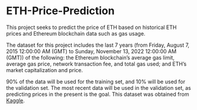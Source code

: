 # ETH-Price-Prediction
This project seeks to predict the price of ETH based on historical ETH prices and Ethereum blockchain data such as gas usage.

The dataset for this project includes the last 7 years (from Friday, August 7, 2015 12:00:00 AM (GMT)
to Sunday, November 13, 2022 12:00:00 AM (GMT)) of the following: the Ethereum blockchain’s
average gas limit, average gas price, network transaction fee, and total gas used; and ETH’s market
capitalization and price.

90% of the data will be used for the training set, and 10% will be used for the validation set. The
most recent data will be used in the validation set, as predicting prices in the present is the goal. This
dataset was obtained from [Kaggle](https://www.kaggle.com/datasets/aniketkolte04/eth-blockchain-data).

